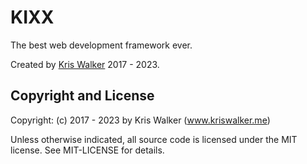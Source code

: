 KIXX
====
The best web development framework ever.

Created by [Kris Walker](https://www.kriswalker.me) 2017 - 2023.

Copyright and License
---------------------
Copyright: (c) 2017 - 2023 by Kris Walker (www.kriswalker.me)

Unless otherwise indicated, all source code is licensed under the MIT license. See MIT-LICENSE for details.

